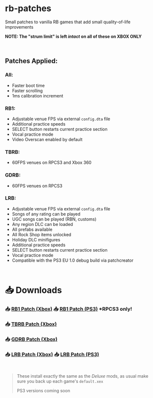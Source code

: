 # rb-patches
 
Small patches to vanilla RB games that add small quality-of-life improvements

**NOTE: The "strum limit" is left *intact* on all of these on XBOX ONLY**

</br>

## Patches Applied:

### All:

- Faster boot time
- Faster scrolling
- 1ms calibration increment

### RB1:

- Adjustable venue FPS via external `config.dta` file
- Additional practice speeds
- SELECT button restarts current practice section
- Vocal practice mode
- Video Overscan enabled by default

### TBRB:

- 60FPS venues on RPCS3 and Xbox 360

### GDRB:

- 60FPS venues on RPCS3

### LRB:

- Adjustable venue FPS via external `config.dta` file
- Songs of any rating can be played
- UGC songs can be played (RBN, customs)
- Any region DLC can be loaded
- All prefabs available
- All Rock Shop items unlocked
- Holiday DLC minifigures
- Additional practice speeds
- SELECT button restarts current practice section
- Vocal practice mode
- Compatible with the PS3 EU 1.0 debug build via patchcreator

</br>

# 📥 Downloads

### 📥 [RB1 Patch (Xbox)](https://nightly.link/lunalawl/rb-patches/workflows/build/main/RB1-Patch-Xbox.zip) 📥 [RB1 Patch (PS3)](https://nightly.link/lunalawl/rb-patches/workflows/build/main/RB1-Patch-PS3.zip) *RPCS3 only!
### 📥 [TBRB Patch (Xbox)](https://nightly.link/lunalawl/rb-patches/workflows/build/main/TBRB-Patch-Xbox.zip)
### 📥 [GDRB Patch (Xbox)](https://nightly.link/lunalawl/rb-patches/workflows/build/main/GDRB-Patch-Xbox.zip)
### 📥 [LRB Patch (Xbox)](https://nightly.link/lunalawl/rb-patches/workflows/build/main/LRB-Patch-Xbox.zip) 📥 [LRB Patch (PS3)](https://nightly.link/lunalawl/rb-patches/workflows/build/main/LRB-Patch-PS3.zip)

</br>

> These install exactly the same as the *Deluxe* mods, as usual make sure you back up each game's `default.xex`
> 
> PS3 versions coming soon

